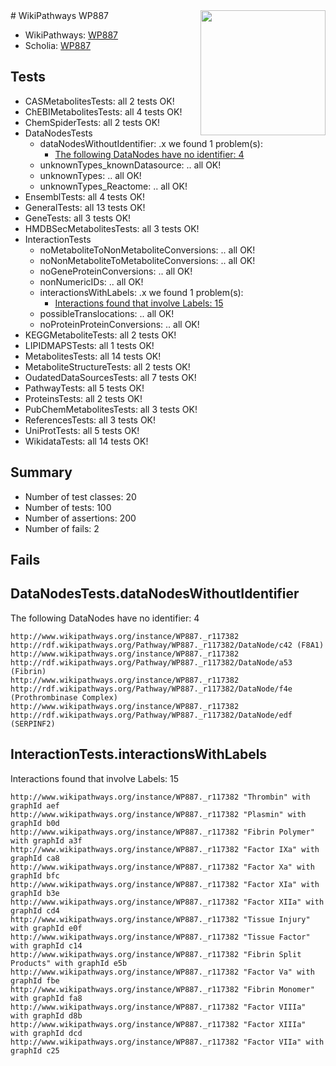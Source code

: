 <img style="float: right; width: 200px" src="https://upload.wikimedia.org/wikipedia/commons/thumb/8/83/Wplogo_with_text_500.png/640px-Wplogo_with_text_500.png" />
# WikiPathways WP887

* WikiPathways: [WP887](https://identifiers.org/wikipathways:WP887)
* Scholia: [WP887](https://scholia.toolforge.org/wikipathways/WP887)
## Tests
* CASMetabolitesTests: all 2 tests OK!
* ChEBIMetabolitesTests: all 4 tests OK!
* ChemSpiderTests: all 2 tests OK!
* DataNodesTests
    * dataNodesWithoutIdentifier: .x we found 1 problem(s):
        * [The following DataNodes have no identifier: 4](#d2d32fa3)
    * unknownTypes_knownDatasource: .. all OK!
    * unknownTypes: .. all OK!
    * unknownTypes_Reactome: .. all OK!
* EnsemblTests: all 4 tests OK!
* GeneralTests: all 13 tests OK!
* GeneTests: all 3 tests OK!
* HMDBSecMetabolitesTests: all 3 tests OK!
* InteractionTests
    * noMetaboliteToNonMetaboliteConversions: .. all OK!
    * noNonMetaboliteToMetaboliteConversions: .. all OK!
    * noGeneProteinConversions: .. all OK!
    * nonNumericIDs: .. all OK!
    * interactionsWithLabels: .x we found 1 problem(s):
        * [Interactions found that involve Labels: 15](#fe97a8bd)
    * possibleTranslocations: .. all OK!
    * noProteinProteinConversions: .. all OK!
* KEGGMetaboliteTests: all 2 tests OK!
* LIPIDMAPSTests: all 1 tests OK!
* MetabolitesTests: all 14 tests OK!
* MetaboliteStructureTests: all 2 tests OK!
* OudatedDataSourcesTests: all 7 tests OK!
* PathwayTests: all 5 tests OK!
* ProteinsTests: all 2 tests OK!
* PubChemMetabolitesTests: all 3 tests OK!
* ReferencesTests: all 3 tests OK!
* UniProtTests: all 5 tests OK!
* WikidataTests: all 14 tests OK!


## Summary

* Number of test classes: 20
* Number of tests: 100
* Number of assertions: 200
* Number of fails: 2

## Fails

<a name="d2d32fa3" />

## DataNodesTests.dataNodesWithoutIdentifier

The following DataNodes have no identifier: 4
```
http://www.wikipathways.org/instance/WP887._r117382 http://rdf.wikipathways.org/Pathway/WP887._r117382/DataNode/c42 (F8A1)
http://www.wikipathways.org/instance/WP887._r117382 http://rdf.wikipathways.org/Pathway/WP887._r117382/DataNode/a53 (Fibrin)
http://www.wikipathways.org/instance/WP887._r117382 http://rdf.wikipathways.org/Pathway/WP887._r117382/DataNode/f4e (Prothrombinase Complex)
http://www.wikipathways.org/instance/WP887._r117382 http://rdf.wikipathways.org/Pathway/WP887._r117382/DataNode/edf (SERPINF2)
```

<a name="fe97a8bd" />

## InteractionTests.interactionsWithLabels

Interactions found that involve Labels: 15
```
http://www.wikipathways.org/instance/WP887._r117382 "Thrombin" with graphId aef
http://www.wikipathways.org/instance/WP887._r117382 "Plasmin" with graphId b0d
http://www.wikipathways.org/instance/WP887._r117382 "Fibrin Polymer" with graphId a3f
http://www.wikipathways.org/instance/WP887._r117382 "Factor IXa" with graphId ca8
http://www.wikipathways.org/instance/WP887._r117382 "Factor Xa" with graphId bfc
http://www.wikipathways.org/instance/WP887._r117382 "Factor XIa" with graphId b3e
http://www.wikipathways.org/instance/WP887._r117382 "Factor XIIa" with graphId cd4
http://www.wikipathways.org/instance/WP887._r117382 "Tissue Injury" with graphId e0f
http://www.wikipathways.org/instance/WP887._r117382 "Tissue Factor" with graphId c14
http://www.wikipathways.org/instance/WP887._r117382 "Fibrin Split Products" with graphId e5b
http://www.wikipathways.org/instance/WP887._r117382 "Factor Va" with graphId fbe
http://www.wikipathways.org/instance/WP887._r117382 "Fibrin Monomer" with graphId fa8
http://www.wikipathways.org/instance/WP887._r117382 "Factor VIIIa" with graphId d8b
http://www.wikipathways.org/instance/WP887._r117382 "Factor XIIIa" with graphId dcd
http://www.wikipathways.org/instance/WP887._r117382 "Factor VIIa" with graphId c25
```

